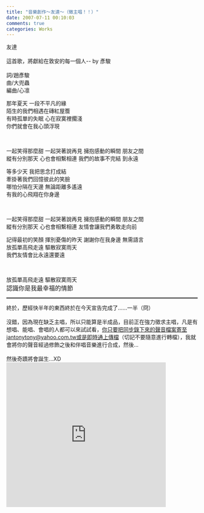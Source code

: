 ```yaml
---
title: "音樂創作～友達～（徵主唱！！）"
date: 2007-07-11 00:10:03
comments: true
categories: Works
---
```

友達<br /><br />這首歌，將獻給在敦安的每一個人-- by 彥駿<br /><br />詞/趙彥駿<br />曲/大兜蟲<br />編曲/心凛<br /><p class="MsoNormal"><span style="FONT-FAMILY: 新細明體">那年夏天</span> <span style="FONT-FAMILY: 新細明體">一段不平凡的緣</span><span lang="EN-US"></span><br /><span style="FONT-FAMILY: 新細明體">陌生的我們相遇在磚紅屋簷</span><span lang="EN-US"></span><br /><span style="FONT-FAMILY: 新細明體">有時孤單的失眠</span> <span style="FONT-FAMILY: 新細明體">心在寂寞裡擱淺</span><span lang="EN-US"></span><br /><span style="FONT-FAMILY: 新細明體">你們就會在我心頭浮現</span><span lang="EN-US"></span><p>&nbsp;</p><p class="MsoNormal"><span lang="EN-US"></span><span style="FONT-FAMILY: 新細明體">一起笑得那麼甜</span> <span style="FONT-FAMILY: 新細明體">一起哭著說再見</span> <span style="FONT-FAMILY: 新細明體">擁抱感動的瞬間</span> <span style="FONT-FAMILY: 新細明體">朋友之間<br />縱有分別那天</span> <span style="FONT-FAMILY: 新細明體">心也會相繫相連</span> <span style="FONT-FAMILY: 新細明體">我們的故事不完結</span> <span style="FONT-FAMILY: 新細明體">到永遠</span></p><p class="MsoNormal"><span style="FONT-FAMILY: 新細明體">等多少天</span> <span style="FONT-FAMILY: 新細明體">我把思念打成結</span><span lang="EN-US"></span><br /><span style="FONT-FAMILY: 新細明體">牽掛著我們回憶彼此的笑臉</span><span lang="EN-US"></span><br /><span style="FONT-FAMILY: 新細明體">哪怕分隔在天邊</span> <span style="FONT-FAMILY: 新細明體">無論距離多遙遠</span><span lang="EN-US"></span><br /><span style="FONT-FAMILY: 新細明體">有我的心飛翔在你身邊</span><span lang="EN-US"></span><p>&nbsp;</p><p class="MsoNormal"><span style="FONT-FAMILY: 新細明體">一起笑得那麼甜</span> <span style="FONT-FAMILY: 新細明體">一起哭著說再見</span> <span style="FONT-FAMILY: 新細明體">擁抱感動的瞬間</span> <span style="FONT-FAMILY: 新細明體">朋友之間<br />縱有分別那天</span> <span style="FONT-FAMILY: 新細明體">心也會相繫相連</span> <span style="FONT-FAMILY: 新細明體">友情會讓我們勇敢走向前</span></p><p class="MsoNormal"><span style="FONT-FAMILY: 新細明體">記得最初的笑顏</span> <span style="FONT-FAMILY: 新細明體">揮別憂傷的昨天</span> <span style="FONT-FAMILY: 新細明體">謝謝你在我身邊</span> <span style="FONT-FAMILY: 新細明體">無需語言<br />放孤單高飛走遠</span> <span style="FONT-FAMILY: 新細明體">驅散寂寞雨天<br />我們友情會比永遠還要遠</span><span lang="EN-US"></span><p>&nbsp;</p><p class="MsoNormal"><span style="FONT-FAMILY: 新細明體">放孤單高飛走遠</span> <span style="FONT-FAMILY: 新細明體">驅散寂寞雨天</span><span style="FONT-SIZE: 12pt; FONT-FAMILY: 新細明體"><br />認識你是我最幸福的情節</span></p><p class="MsoNormal"><span style="FONT-SIZE: 12pt; FONT-FAMILY: 新細明體"></span></p><hr style="WIDTH: 100%; HEIGHT: 2px" />終於，歷經快半年的東西終於在今天宣告完成了......一半（冏）<br /><br />沒錯，因為現在缺乏主唱，所以只能算是半成品，目前正在強力徵求主唱，凡是有想唱、能唱、會唱的人都可以來試試看，你只要把同步錄下來的聲音檔案寄至jantonytony@yahoo.com.tw或是即時通上傳檔（切記不要隨意進行轉檔），我就會將你的聲音經過修飾之後和伴唱音樂進行合成，然後...<br /><br />然後奇蹟將會誕生...XD<iframe marginwidth="0" marginheight="0" src="http://vlog.xuite.net/vlog/guest/external.php?media_id=c0o5VTZ5LTEzMzYzMi5mbHY=" frameborder="0" width="420" scrolling="no" height="380"></iframe><br /><br /></p><p> </p></p><p> </p></p><p> </p>
